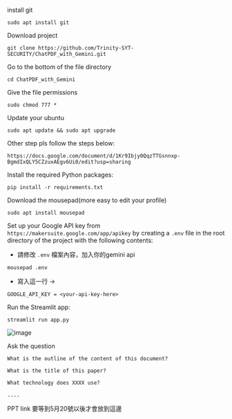 install git

`sudo apt install git`

Download project

`git clone https://github.com/Trinity-SYT-SECURITY/ChatPDF_with_Gemini.git`

Go to the bottom of the file directory

`cd ChatPDF_with_Gemini`

Give the file permissions

`sudo chmod 777 *`

Update your ubuntu

`sudo apt update && sudo apt upgrade`

Other step pls follow the steps below:

`https://docs.google.com/document/d/1Kr9Ibjy0QqzTTGsnnxp-BgmdIxQLY5CZzuxAEgv6Ui0/edit?usp=sharing`

Install the required Python packages:

`pip install -r requirements.txt`

Download the mousepad(more easy to edit your profile)

`sudo apt install mousepad`

Set up your Google API key from `https://makersuite.google.com/app/apikey` by creating a `.env` file in the root directory of the project with the following contents:

+ 請修改 `.env` 檔案內容，加入你的gemini api

`mousepad .env`

+ 寫入這一行 ->
```
GOOGLE_API_KEY = <your-api-key-here>
```
Run the Streamlit app:

`streamlit run app.py`

![image](https://github.com/Trinity-SYT-SECURITY/gemini_chatpdf/assets/96654161/e6a97b43-ada4-4994-9137-7704e8396905)

Ask the question

```
What is the outline of the content of this document?

What is the title of this paper?

What technology does XXXX use?

....

```

PPT link 要等到5月20號以後才會放到這邊

